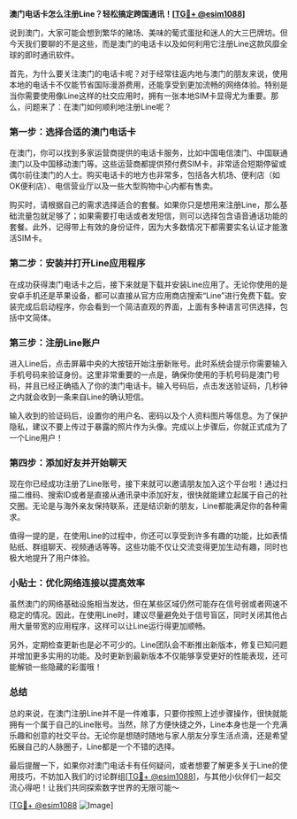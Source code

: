 **澳门电话卡怎么注册Line？轻松搞定跨国通讯！[[TG💪+ @esim1088](https://t.me/s/esim1088)]**

说到澳门，大家可能会想到繁华的赌场、美味的葡式蛋挞和迷人的大三巴牌坊。但今天我们要聊的不是这些，而是澳门的电话卡以及如何利用它注册Line这款风靡全球的即时通讯软件。

首先，为什么要关注澳门的电话卡呢？对于经常往返内地与澳门的朋友来说，使用本地的电话卡不仅能节省国际漫游费用，还能享受到更加流畅的网络体验。特别是当你需要使用像Line这样的社交应用时，拥有一张本地SIM卡显得尤为重要。那么，问题来了：在澳门如何顺利地注册Line呢？

### 第一步：选择合适的澳门电话卡

在澳门，你可以找到多家运营商提供的电话卡服务，比如中国电信澳门、中国联通澳门以及中国移动澳门等。这些运营商都提供预付费SIM卡，非常适合短期停留或偶尔前往澳门的人士。购买电话卡的地方也非常多，包括各大机场、便利店（如OK便利店）、电信营业厅以及一些大型购物中心内都有售卖。

购买时，请根据自己的需求选择适合的套餐。如果你只是想用来注册Line，那么基础流量包就足够了；如果需要打电话或者发短信，则可以选择包含语音通话功能的套餐。此外，记得带上有效的身份证件，因为大多数情况下都需要实名认证才能激活SIM卡。

### 第二步：安装并打开Line应用程序

在成功获得澳门电话卡之后，接下来就是下载并安装Line应用了。无论你使用的是安卓手机还是苹果设备，都可以直接从官方应用商店搜索“Line”进行免费下载。安装完成后启动程序，你会看到一个简洁直观的界面，上面有多种语言可供选择，包括中文简体。

### 第三步：注册Line账户

进入Line后，点击屏幕中央的大按钮开始注册新账号。此时系统会提示你需要输入手机号码来验证身份。这里非常重要的一点是，确保你使用的手机号码是澳门号码，并且已经正确插入了你的澳门电话卡。输入号码后，点击发送验证码，几秒钟之内就会收到一条来自Line的确认短信。

输入收到的验证码后，设置你的用户名、密码以及个人资料图片等信息。为了保护隐私，建议不要上传过于暴露的照片作为头像。完成以上步骤后，你就正式成为了一个Line用户！

### 第四步：添加好友并开始聊天

现在你已经成功注册了Line账号，接下来就可以邀请朋友加入这个平台啦！通过扫描二维码、搜索ID或者是直接从通讯录中添加好友，很快就能建立起属于自己的社交圈。无论是与海外亲友保持联系，还是结识新的朋友，Line都能满足你的各种需求。

值得一提的是，在使用Line的过程中，你还可以享受到许多有趣的功能，比如表情贴纸、群组聊天、视频通话等等。这些功能不仅让交流变得更加生动有趣，同时也极大地提升了用户体验。

### 小贴士：优化网络连接以提高效率

虽然澳门的网络基础设施相当发达，但在某些区域仍然可能存在信号弱或者网速不稳定的情况。因此，在使用Line时，建议尽量避免处于信号盲区，同时关闭其他占用大量带宽的应用程序，这样可以让Line运行得更加顺畅。

另外，定期检查更新也是必不可少的。Line团队会不断推出新版本，修复已知问题并增加更多实用的功能。及时更新到最新版本不仅能够享受更好的性能表现，还可能解锁一些隐藏的彩蛋哦！

### 总结

总的来说，在澳门注册Line并不是一件难事，只要你按照上述步骤操作，很快就能拥有一个属于自己的Line账号。当然，除了方便快捷之外，Line本身也是一个充满乐趣和创意的社交平台。无论你是想随时随地与家人朋友分享生活点滴，还是希望拓展自己的人脉圈子，Line都是一个不错的选择。

最后提醒一下，如果你对澳门电话卡有任何疑问，或者想要了解更多关于Line的使用技巧，不妨加入我们的讨论群组[[TG💪+ @esim1088](https://t.me/s/esim1088)]，与其他小伙伴们一起交流心得吧！让我们共同探索数字世界的无限可能～

[[TG💪+ @esim1088](https://t.me/s/esim1088) ![Image](https://i.postimg.cc/4NQfJmqS/Snipaste-2025-05-13-00-14-12.png)]
